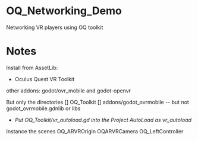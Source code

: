 # OQ_Networking_Demo
Networking VR players using OQ toolkit

# Notes
Install from AssetLib:

  * Oculus Quest VR Toolkit 

  other addons: godot/ovr_mobile and godot-openvr
  
But only the directories 
[] OQ_Toolkit
[] addons/godot_ovrmobile
  -- but not godot_ovrmobile.gdnlib or libs

* *Put OQ_Toolkit/vr_autoload.gd into the Project AutoLoad as vr_autoload*

Instance the scenes OQ_ARVROrigin OQARVRCamera OQ_LeftController



  